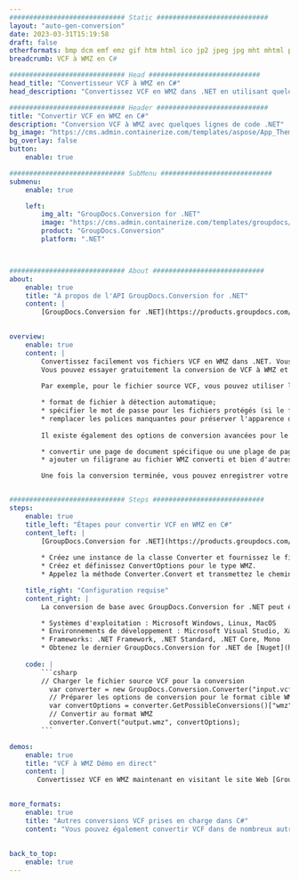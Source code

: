 ```yaml
---
############################# Static ############################
layout: "auto-gen-conversion"
date: 2023-03-31T15:19:58
draft: false
otherformats: bmp dcm emf emz gif htm html ico jp2 jpeg jpg mht mhtml png psb psd svg svgz tga tif tiff webp wmf wmz
breadcrumb: VCF à WMZ en C#

############################# Head ############################
head_title: "Convertisseur VCF à WMZ en C#"
head_description: "Convertissez VCF en WMZ dans .NET en utilisant quelques lignes de code. Utilisez l'API de conversion de documents GroupDocs pour convertir plus de 160 formats de fichiers."

############################# Header ############################
title: "Convertir VCF en WMZ en C#"
description: "Conversion VCF à WMZ avec quelques lignes de code .NET"
bg_image: "https://cms.admin.containerize.com/templates/aspose/App_Themes/V3/images/bg/header1.png"
bg_overlay: false
button:
    enable: true

############################# SubMenu ############################
submenu:
    enable: true

    left:
        img_alt: "GroupDocs.Conversion for .NET"
        image: "https://cms.admin.containerize.com/templates/groupdocs/images/product-logos/90x90-noborder/groupdocs-conversion-net.png"
        product: "GroupDocs.Conversion"
        platform: ".NET"



############################# About ############################
about:
    enable: true
    title: "À propos de l'API GroupDocs.Conversion for .NET"
    content: |
        [GroupDocs.Conversion for .NET](https://products.groupdocs.com/conversion/net/) peut être utilisé pour convertir Microsoft Word, Excel, PowerPoint, PDF, Visio et d'autres formats. GroupDocs.Conversion est une API autonome adaptée aux systèmes back-end et internes nécessitant des performances élevées. Il ne dépend d'aucun logiciel tel que Microsoft ou Open Office.
    

overview:
    enable: true
    content: |
        Convertissez facilement vos fichiers VCF en WMZ dans .NET. Vous pouvez utiliser seulement quelques lignes de code C# dans n'importe quelle plate-forme de votre choix comme - Windows, Linux, macOS.
        Vous pouvez essayer gratuitement la conversion de VCF à WMZ et évaluer la qualité des résultats de conversion. En plus des scénarios de conversion de fichiers simples, vous pouvez essayer des options plus avancées pour charger le fichier source VCF et pour enregistrer le résultat de sortie WMZ. 
        
        Par exemple, pour le fichier source VCF, vous pouvez utiliser les options de chargement suivantes :

        * format de fichier à détection automatique;
        * spécifier le mot de passe pour les fichiers protégés (si le format de fichier le prend en charge);
        * remplacer les polices manquantes pour préserver l'apparence du document.
        
        Il existe également des options de conversion avancées pour le fichier WMZ :

        * convertir une page de document spécifique ou une plage de pages;
        * ajouter un filigrane au fichier WMZ converti et bien d'autres.

        Une fois la conversion terminée, vous pouvez enregistrer votre fichier WMZ dans le chemin du fichier local ou dans tout stockage tiers tel que FTP, Amazon S3, Google Drive, Dropbox, etc. Veuillez noter - pour convertir VCF en WMZ aucun logiciel supplémentaire n'est nécessaire - comme MS Office, Open Office, Adobe Acrobat Reader, etc.


############################# Steps ############################
steps:
    enable: true
    title_left: "Étapes pour convertir VCF en WMZ en C#"
    content_left: |
        [GroupDocs.Conversion for .NET](https://products.groupdocs.com/conversion/net/) permet aux développeurs de convertir facilement un fichier VCF en WMZ avec quelques lignes de code.
        
        * Créez une instance de la classe Converter et fournissez le fichier VCF avec le chemin complet
        * Créez et définissez ConvertOptions pour le type WMZ.
        * Appelez la méthode Converter.Convert et transmettez le chemin complet et le format (WMZ) en tant que paramètre

    title_right: "Configuration requise"
    content_right: |
        La conversion de base avec GroupDocs.Conversion for .NET peut être effectuée en quelques étapes simples. Nos API sont prises en charge sur toutes les principales plates-formes et systèmes d'exploitation. Avant d'exécuter le code ci-dessous, assurez-vous que les prérequis suivants sont installés sur votre système.

        * Systèmes d'exploitation : Microsoft Windows, Linux, MacOS
        * Environnements de développement : Microsoft Visual Studio, Xamarin, MonoDevelop
        * Frameworks: .NET Framework, .NET Standard, .NET Core, Mono
        * Obtenez le dernier GroupDocs.Conversion for .NET de [Nuget](https://www.nuget.org/packages/groupdocs.conversion)
         
    code: |
        ```csharp    
        // Charger le fichier source VCF pour la conversion
          var converter = new GroupDocs.Conversion.Converter("input.vcf");
          // Préparer les options de conversion pour le format cible WMZ
          var convertOptions = converter.GetPossibleConversions()["wmz"].ConvertOptions;
          // Convertir au format WMZ
          converter.Convert("output.wmz", convertOptions);
        ```

demos:
    enable: true
    title: "VCF à WMZ Démo en direct"
    content: |
       Convertissez VCF en WMZ maintenant en visitant le site Web [GroupDocs.Conversion App](https://products.groupdocs.app/conversion/family). La démo en ligne présente les avantages suivants
          

more_formats:
    enable: true
    title: "Autres conversions VCF prises en charge dans C#"
    content: "Vous pouvez également convertir VCF dans de nombreux autres formats de fichiers. Veuillez consulter la liste ci-dessous."
       
       
back_to_top:
    enable: true
---
```

